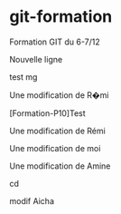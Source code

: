 
# git-formation
Formation GIT du 6-7/12

Nouvelle ligne

test mg

Une modification de R�mi


[Formation-P10]Test

Une modification de Rémi

Une modification de moi


Une modification de Amine


cd

modif Aicha
